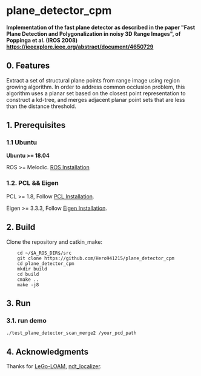 # plane_detector_cpm

**Implementation of the fast plane detector as described in the paper "Fast  Plane  Detection  and  Polygonalization  in  noisy  3D  Range  Images", of Poppinga et al. (IROS 2008)  https://ieeexplore.ieee.org/abstract/document/4650729**

## 0. Features
Extract a set of structural plane points from range image using region growing algorithm. In order to address common occlusion problem, this algorithm uses a planar set based on the closest point representation to construct a kd-tree, and merges adjacent planar point sets that are less than the distance threshold.

## 1. Prerequisites
### 1.1 **Ubuntu**
**Ubuntu >= 18.04**

ROS    >= Melodic. [ROS Installation](http://wiki.ros.org/ROS/Installation)

### 1.2. **PCL && Eigen**
PCL    >= 1.8,   Follow [PCL Installation](http://www.pointclouds.org/downloads/linux.html).

Eigen  >= 3.3.3, Follow [Eigen Installation](http://eigen.tuxfamily.org/index.php?title=Main_Page).

## 2. Build

Clone the repository and catkin_make:

```
    cd ~/$A_ROS_DIR$/src
    git clone https://github.com/Hero941215/plane_detector_cpm
    cd plane_detector_cpm
    mkdir build
    cd build
    cmake ..
    make -j8
```

## 3. Run
### 3.1. **run demo**

    ./test_plane_detector_scan_merge2 /your_pcd_path

## 4. Acknowledgments

Thanks for [LeGo-LOAM](https://github.com/RobustFieldAutonomyLab/LeGO-LOAM), [ndt_localizer](https://github.com/AbangLZU/ndt_localizer).


